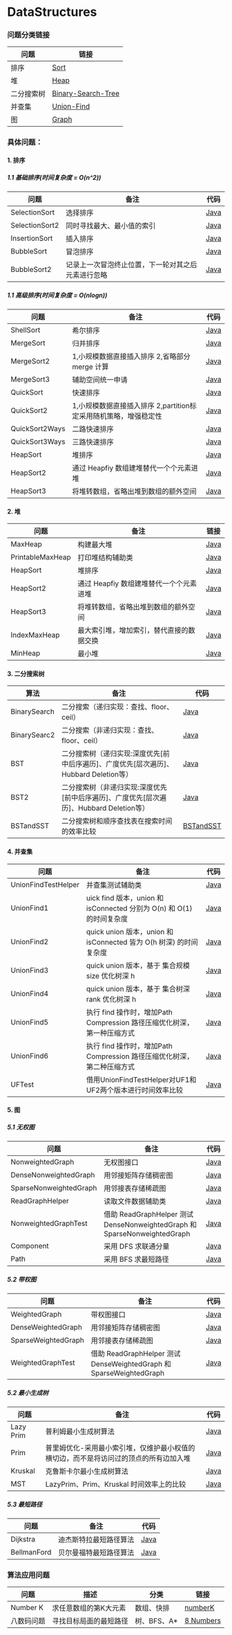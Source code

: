 # DataStructures

### 问题分类链接

| 问题  | 链接 |
|---|---|
|  排序 | [Sort](https://github.com/patricklin2018/DataStructures/tree/master/sort) |
|  堆 | [Heap](https://github.com/patricklin2018/DataStructures/tree/master/heap) |
|  二分搜索树 | [Binary-Search-Tree](https://github.com/patricklin2018/DataStructures/tree/master/binary-search-tree) |
|  并查集 | [Union-Find](https://github.com/patricklin2018/DataStructures/tree/master/union-find) |
|  图 | [Graph](https://github.com/patricklin2018/DataStructures/tree/master/graph) |

### 具体问题：

#### 1. 排序

##### 1.1 基础排序(时间复杂度 = O(n^2))

|  问题  | 备注 | 代码 |
|---|---|---|
|  SelectionSort | 选择排序 | [Java](https://github.com/patricklin2018/DataStructures/blob/master/sort/src/SelectionSort.java)|
| SelectionSort2 | 同时寻找最大、最小值的索引|[Java](https://github.com/patricklin2018/DataStructures/blob/master/sort/src/SelectionSort2.java)|
| InsertionSort | 插入排序 | [Java](https://github.com/patricklin2018/DataStructures/blob/master/sort/src/InsertionSort.java)|
| BubbleSort | 冒泡排序 | [Java](https://github.com/patricklin2018/DataStructures/blob/master/sort/src/BubbleSort.java) |
| BubbleSort2 | 记录上一次冒泡终止位置，下一轮对其之后元素进行忽略 | [Java](https://github.com/patricklin2018/DataStructures/blob/master/sort/src/BubbleSort2.java)|

##### 1.1 高级排序(时间复杂度 = O(nlogn))

|  问题  | 备注 | 代码 |
|---|---|---|
|  ShellSort | 希尔排序 | [Java](https://github.com/patricklin2018/DataStructures/blob/master/sort/src/ShellSort.java)|
| MergeSort | 归并排序 |[Java](https://github.com/patricklin2018/DataStructures/blob/master/sort/src/MergeSort.java)|
| MergeSort2 | 1,小规模数据直接插入排序 2,省略部分 merge 计算 | [Java](https://github.com/patricklin2018/DataStructures/blob/master/sort/src/MergeSort2.java)|
| MergeSort3 | 辅助空间统一申请 | [Java](https://github.com/patricklin2018/DataStructures/blob/master/sort/src/MergeSort3.java) |
| QuickSort | 快速排序 | [Java](https://github.com/patricklin2018/DataStructures/blob/master/sort/src/QuickSort.java)|
| QuickSort2 | 1,小规模数据直接插入排序 2,partition标定采用随机策略，增强稳定性 | [Java](https://github.com/patricklin2018/DataStructures/blob/master/sort/src/QuickSort2.java)|
| QuickSort2Ways | 二路快速排序 | [Java](https://github.com/patricklin2018/DataStructures/blob/master/sort/src/QuickSort2Ways.java)|
| QuickSort3Ways | 三路快速排序 | [Java](https://github.com/patricklin2018/DataStructures/blob/master/sort/src/QuickSort3Ways.java)|
| HeapSort | 堆排序 | [Java](https://github.com/patricklin2018/DataStructures/tree/master/heap/src/HeapSort.java)|
| HeapSort2 | 通过 Heapfiy 数组建堆替代一个个元素进堆 | [Java](https://github.com/patricklin2018/DataStructures/tree/master/heap/src/HeapSort2.java)|
| HeapSort3 | 将堆转数组，省略出堆到数组的额外空间 | [Java](https://github.com/patricklin2018/DataStructures/tree/master/heap/src/HeapSort3.java)|

#### 2. 堆

| 问题 | 备注 | 链接 |
|---|---|---|
| MaxHeap | 构建最大堆 | [Java](https://github.com/patricklin2018/DataStructures/blob/master/heap/src/MaxHeap.java) |
| PrintableMaxHeap | 打印堆结构辅助类 | [Java](https://github.com/patricklin2018/DataStructures/blob/master/heap/src/PrintableMaxHeap.java) |
| HeapSort | 堆排序 | [Java](https://github.com/patricklin2018/DataStructures/tree/master/heap/src/HeapSort.java)|
| HeapSort2 | 通过 Heapfiy 数组建堆替代一个个元素进堆 | [Java](https://github.com/patricklin2018/DataStructures/tree/master/heap/src/HeapSort2.java)|
| HeapSort3 | 将堆转数组，省略出堆到数组的额外空间 | [Java](https://github.com/patricklin2018/DataStructures/tree/master/heap/src/HeapSort3.java)|
| IndexMaxHeap | 最大索引堆，增加索引，替代直接的数据交换 | [Java](https://github.com/patricklin2018/DataStructures/tree/master/heap/src/IndexMaxHeap.java)|
| MinHeap | 最小堆 | [Java](https://github.com/patricklin2018/DataStructures/tree/master/heap/src/MinHeap.java)|

#### 3. 二分搜索树

|  算法  | 备注 | 代码 |
|---|---|---|
| BinarySearch | 二分搜索（递归实现：查找、floor、ceil） | [Java](https://github.com/patricklin2018/DataStructures/blob/master/binary-search-tree/src/BinarySearch.java)|
| BinarySearc2 | 二分搜索（非递归实现：查找、floor、ceil）|[Java](https://github.com/patricklin2018/DataStructures/blob/master/binary-search-tree/src/BinarySearch2.java)|
| BST | 二分搜索树（递归实现:深度优先[前中后序遍历]、广度优先[层次遍历]、Hubbard Deletion等） | [Java](https://github.com/patricklin2018/DataStructures/blob/master/binary-search-tree/src/BST.java)|
| BST2 | 二分搜索树（非递归实现:深度优先[前中后序遍历]、广度优先[层次遍历]、Hubbard Deletion等） | [Java](https://github.com/patricklin2018/DataStructures/blob/master/binary-search-tree/src/BST2.java) |
| BSTandSST | 二分搜索树和顺序查找表在搜索时间的效率比较 | [BSTandSST](https://github.com/patricklin2018/DataStructures/blob/master/binary-search-tree/src/BSTandSST)|

#### 4. 并查集

| 问题 | 备注 | 代码 |
|---|---|---|
| UnionFindTestHelper | 并查集测试辅助类 | [Java](https://github.com/patricklin2018/DataStructures/blob/master/union-find/src/UnionFindTestHelper.java) |
| UnionFind1 | uick find 版本，union 和 isConnected 分别为 O(n) 和 O(1) 的时间复杂度 | [Java](https://github.com/patricklin2018/DataStructures/blob/master/union-find/src/UnionFind1.java) |
| UnionFind2 | quick union 版本，union 和 isConnected 皆为 O(h 树深) 的时间复杂度 | [Java](https://github.com/patricklin2018/DataStructures/blob/master/union-find/src/UnionFind2.java) |
| UnionFind3 | quick union 版本，基于 集合规模size 优化树深 h | [Java](https://github.com/patricklin2018/DataStructures/blob/master/union-find/src/UnionFind3.java) |
| UnionFind4 | quick union 版本，基于 集合树深rank 优化树深 h | [Java](https://github.com/patricklin2018/DataStructures/blob/master/union-find/src/UnionFind4.java) |
| UnionFind5 | 执行 find 操作时，增加Path Compression 路径压缩优化树深，第一种压缩方式 | [Java](https://github.com/patricklin2018/DataStructures/blob/master/union-find/src/UnionFind5.java) |
| UnionFind6 | 执行 find 操作时，增加Path Compression 路径压缩优化树深，第二种压缩方式 | [Java](https://github.com/patricklin2018/DataStructures/blob/master/union-find/src/UnionFind6.java) |
| UFTest | 借用UnionFindTestHelper对UF1和UF2两个版本进行时间效率比较 | [Java](https://github.com/patricklin2018/DataStructures/blob/master/union-find/src/UFTest.java) |

#### 5. 图

##### 5.1 无权图

| 问题 | 备注 | 代码 |
|---|---|---|
| NonweightedGraph | 无权图接口 | [Java](https://github.com/patricklin2018/DataStructures/blob/master/graph/src/NonweightedGraph.java) |
| DenseNonweightedGraph | 用邻接矩阵存储稠密图 | [Java](https://github.com/patricklin2018/DataStructures/blob/master/graph/src/DenseNonweightedGraph.java) |
| SparseNonweightedGraph | 用邻接表存储稀疏图 | [Java](https://github.com/patricklin2018/DataStructures/blob/master/graph/src/SparseNonweightedGraph.java) |
| ReadGraphHelper | 读取文件数据辅助类 | [Java](https://github.com/patricklin2018/DataStructures/blob/master/graph/src/ReadGraphHelper.java) |
| NonweightedGraphTest | 借助 ReadGraphHelper 测试 DenseNonweightedGraph 和 SparseNonweightedGraph | [Java](https://github.com/patricklin2018/DataStructures/blob/master/graph/src/NonweightedGraphTest.java) |
| Component | 采用 DFS 求联通分量 | [Java](https://github.com/patricklin2018/DataStructures/blob/master/graph/src/Component.java) |
| Path | 采用 BFS 求最短路径 | [Java](https://github.com/patricklin2018/DataStructures/blob/master/graph/src/Path.java) |

##### 5.2 带权图

| 问题 | 备注 | 代码 |
|---|---|---|
| WeightedGraph | 带权图接口 | [Java](https://github.com/patricklin2018/DataStructures/blob/master/graph/src/WeightedGraph.java) |
| DenseWeightedGraph | 用邻接矩阵存储稠密图 | [Java](https://github.com/patricklin2018/DataStructures/blob/master/graph/src/DenseWeightedGraph.java) |
| SparseWeightedGraph | 用邻接表存储稀疏图 | [Java](https://github.com/patricklin2018/DataStructures/blob/master/graph/src/SparseWeightedGraph.java) ||
| WeightedGraphTest | 借助 ReadGraphHelper 测试 DenseWeightedGraph 和 SparseWeightedGraph | [Java](https://github.com/patricklin2018/DataStructures/blob/master/graph/src/WeightedGraphTest.java) |

##### 5.2 最小生成树

| 问题 | 备注 | 代码 |
|---|---|---|
| Lazy Prim | 普利姆最小生成树算法 | [Java](https://github.com/patricklin2018/DataStructures/blob/master/graph/src/LazyPrimMST.java) |
| Prim | 普里姆优化-采用最小索引堆，仅维护最小权值的横切边，而不是将访问过的顶点的所有边加入堆 | [Java](https://github.com/patricklin2018/DataStructures/blob/master/graph/src/PrimMST.java) |
| Kruskal | 克鲁斯卡尔最小生成树算法 | [Java](https://github.com/patricklin2018/DataStructures/blob/master/graph/src/PrimMST.java) |
| MST | LazyPrim、Prim、Kruskal 时间效率上的比较 | [Java](https://github.com/patricklin2018/DataStructures/blob/master/graph/src/MST.java) |

##### 5.3 最短路径

| 问题 | 备注 | 代码 |
|---|---|---|
| Dijkstra | 迪杰斯特拉最短路径算法 | [Java](https://github.com/patricklin2018/DataStructures/blob/master/graph/src/Dijkstra.java) |
| BellmanFord | 贝尔曼福特最短路径算法 | [Java](https://github.com/patricklin2018/DataStructures/blob/master/graph/src/BellmanFord.java) |

### 算法应用问题

| 问题 | 描述 | 分类 | 链接 |
|---|---|---|---|
| Number K  | 求任意数组的第K大元素 | 数组、快排 | [numberK](https://github.com/patricklin2018/DataStructures/tree/master/applied/numberK)|
| 八数码问题  | 寻找目标局面的最短路径 | 树、BFS、A* | [8 Numbers](https://github.com/patricklin2018/DataStructures/tree/master/applied/8numbers)|